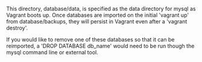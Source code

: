 This directory, database/data, is specified as the data directory for mysql as Vagrant boots up. Once databases are imported on the initial 'vagrant up' from database/backups, they will persist in Vagrant even after a 'vagrant destroy'.

If you would like to remove one of these databases so that it can be reimported, a 'DROP DATABASE db_name' would need to be run though the mysql command line or external tool.
